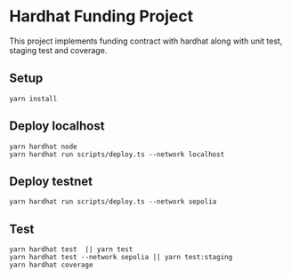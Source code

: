 # Hardhat Funding Project

This project implements funding contract with hardhat along with unit test, staging test and coverage.

## Setup

```shell
yarn install

```

## Deploy localhost

```shell
yarn hardhat node
yarn hardhat run scripts/deploy.ts --network localhost
```

## Deploy testnet

```shell
yarn hardhat run scripts/deploy.ts --network sepolia
```

## Test

```shell
yarn hardhat test  || yarn test
yarn hardhat test --network sepolia || yarn test:staging
yarn hardhat coverage
```
